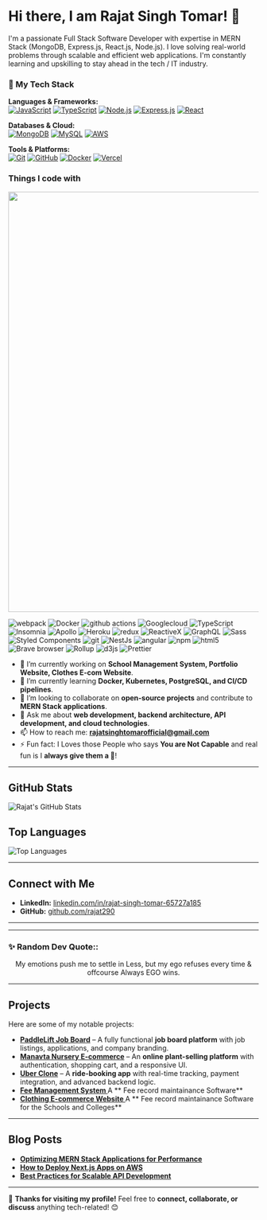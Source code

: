 
# **Hi there, I am Rajat Singh Tomar!** 👋 
I'm a passionate Full Stack Software Developer with expertise in MERN Stack (MongoDB, Express.js, React.js, Node.js). I love solving real-world problems through scalable and efficient web applications. I'm constantly learning and upskilling to stay ahead in the tech / IT industry.
### 🚀 My Tech Stack

**Languages & Frameworks:**  
[![JavaScript](https://img.shields.io/badge/JavaScript-F7DF1E?logo=javascript&logoColor=black&style=for-the-badge)](https://developer.mozilla.org/en-US/docs/Web/JavaScript)
[![TypeScript](https://img.shields.io/badge/TypeScript-007ACC?logo=typescript&logoColor=white&style=for-the-badge)](https://www.typescriptlang.org/)
[![Node.js](https://img.shields.io/badge/Node.js-339933?logo=node.js&logoColor=white&style=for-the-badge)](https://nodejs.org/)
[![Express.js](https://img.shields.io/badge/Express.js-000000?logo=express&logoColor=white&style=for-the-badge)](https://expressjs.com/)
[![React](https://img.shields.io/badge/React-61DAFB?logo=react&logoColor=black&style=for-the-badge)](https://react.dev/)

**Databases & Cloud:**  
[![MongoDB](https://img.shields.io/badge/MongoDB-47A248?logo=mongodb&logoColor=white&style=for-the-badge)](https://www.mongodb.com/)
[![MySQL](https://img.shields.io/badge/MySQL-4479A1?logo=mysql&logoColor=white&style=for-the-badge)](https://www.mysql.com/)
[![AWS](https://img.shields.io/badge/AWS-232F3E?logo=amazon-aws&logoColor=white&style=for-the-badge)](https://aws.amazon.com/)

**Tools & Platforms:**  
[![Git](https://img.shields.io/badge/Git-F05032?logo=git&logoColor=white&style=for-the-badge)](https://git-scm.com/)
[![GitHub](https://img.shields.io/badge/GitHub-181717?logo=github&logoColor=white&style=for-the-badge)](https://github.com/)
[![Docker](https://img.shields.io/badge/Docker-2496ED?logo=docker&logoColor=white&style=for-the-badge)](https://www.docker.com/)
[![Vercel](https://img.shields.io/badge/Vercel-000000?logo=vercel&logoColor=white&style=for-the-badge)](https://vercel.com/)



<h3>Things I code with</h3>
  <img width="845" src="https://skillicons.dev/icons?i=nextjs,vite,git,github,tailwind,bootstrap,bash,figma,postman,">
 

<p>
  <img alt="webpack" src="https://img.shields.io/badge/-Webpack-8DD6F9?style=flat-square&logo=webpack&logoColor=white" /> 
  <img alt="Docker" src="https://img.shields.io/badge/-Docker-46a2f1?style=flat-square&logo=docker&logoColor=white" />
  <img alt="github actions" src="https://img.shields.io/badge/-Github_Actions-2088FF?style=flat-square&logo=github-actions&logoColor=white" />
  <img alt="Googlecloud" src="https://img.shields.io/badge/-Google_Cloud_Platform-1a73e8?style=flat-square&logo=google-cloud&logoColor=white" />
  <img alt="TypeScript" src="https://img.shields.io/badge/-TypeScript-007ACC?style=flat-square&logo=typescript&logoColor=white" />
  <img alt="Insomnia" src="https://img.shields.io/badge/-Insomnia-5849BE?style=flat-square&logo=insomnia&logoColor=white" />
  <img alt="Apollo" src="https://img.shields.io/badge/-Apollo%20GraphQL-311C87?style=flat-square&logo=apollo-graphql&logoColor=white" />
  <img alt="Heroku" src="https://img.shields.io/badge/-Heroku-430098?style=flat-square&logo=heroku&logoColor=white" />
  <img alt="redux" src="https://img.shields.io/badge/-Redux-764ABC?style=flat-square&logo=redux&logoColor=white" />
  <img alt="ReactiveX" src="https://img.shields.io/badge/-RxJs-B7178C?style=flat-square&logo=reactivex&logoColor=white" />
  <img alt="GraphQL" src="https://img.shields.io/badge/-GraphQL-E10098?style=flat-square&logo=graphql&logoColor=white" />
  <img alt="Sass" src="https://img.shields.io/badge/-Sass-CC6699?style=flat-square&logo=sass&logoColor=white" />
  <img alt="Styled Components" src="https://img.shields.io/badge/-Styled_Components-db7092?style=flat-square&logo=styled-components&logoColor=white" />
  <img alt="git" src="https://img.shields.io/badge/-Git-F05032?style=flat-square&logo=git&logoColor=white" />
  <img alt="NestJs" src="https://img.shields.io/badge/-NestJs-ea2845?style=flat-square&logo=nestjs&logoColor=white" />
  <img alt="angular" src="https://img.shields.io/badge/-Angular-DD0031?style=flat-square&logo=angular&logoColor=white" />
  <img alt="npm" src="https://img.shields.io/badge/-NPM-CB3837?style=flat-square&logo=npm&logoColor=white" />
  <img alt="html5" src="https://img.shields.io/badge/-HTML5-E34F26?style=flat-square&logo=html5&logoColor=white" />
  <img alt="Brave browser" src="https://img.shields.io/badge/-Brave_Browser-FB542B?style=flat-square&logo=brave&logoColor=white" />
  <img alt="Rollup" src="https://img.shields.io/badge/-Rollup-EC4A3F?style=flat-square&logo=rollup.js&logoColor=white" />
  <img alt="d3js" src="https://img.shields.io/badge/-D3.js-F9A03C?style=flat-square&logo=d3.js&logoColor=white" />
  <img alt="Prettier" src="https://img.shields.io/badge/-Prettier-F7B93E?style=flat-square&logo=prettier&logoColor=white" />

</p>

- 🔭 I’m currently working on **School Management System, Portfolio Website, Clothes E-com Website**.  
- 🌱 I’m currently learning **Docker, Kubernetes, PostgreSQL, and CI/CD pipelines**.  
- 👯 I’m looking to collaborate on **open-source projects** and contribute to **MERN Stack applications**.  
- 💬 Ask me about **web development, backend architecture, API development, and cloud technologies**.  
- 📫 How to reach me: **[rajatsinghtomarofficial@gmail.com](mailto:rajatsinghtomarofficial@gmail.com)**  
- ⚡ Fun fact: I Loves those People who says **You are Not Capable** and real fun is I **always give them a 🖕**!  

---

## **GitHub Stats**  
![Rajat's GitHub Stats](https://github-readme-stats.vercel.app/api?username=rajat290&show_icons=true&theme=radical)  

## **Top Languages**  
![Top Languages](https://github-readme-stats.vercel.app/api/top-langs/?username=rajat290&layout=compact&theme=radical)  

---

## **Connect with Me**  
- **LinkedIn:** [linkedin.com/in/rajat-singh-tomar-65727a185](https://www.linkedin.com/in/rajat-singh-tomar-65727a185/)  
- **GitHub:** [github.com/rajat290](https://github.com/rajat290)  
---
<hr>
<h3 align="left">✨ Random Dev Quote::</h3>
<p align="center">
 My emotions push me to settle in Less,
 but my ego refuses every time & offcourse Always EGO wins.
</p>
<hr>

## **Projects**  
Here are some of my notable projects:  

- **[PaddleLift Job Board](https://github.com/rajat290/paddlelift-job-board)** – A fully functional **job board platform** with job listings, applications, and company branding. 
- **[Manavta Nursery E-commerce](https://github.com/rajat290/manavta-nursery)** – An **online plant-selling platform** with authentication, shopping cart, and a responsive UI.  
- **[Uber Clone](https://github.com/rajat290/uber-clone)** – A **ride-booking app** with real-time tracking, payment integration, and advanced backend logic.
- **[Fee Management System ](https://github.com/rajat290/uber-clone)** A ** Fee record maintainance Software** 
- **[Clothing E-commerce Website ](https://github.com/rajat290/uber-clone)** A ** Fee record maintainance Software for the Schools and Colleges** 

---

## **Blog Posts**  
- **[Optimizing MERN Stack Applications for Performance](https://medium.com/@rajat290/optimizing-mern-stack-applications-for-performance)**  
- **[How to Deploy Next.js Apps on AWS](https://medium.com/@rajat290/how-to-deploy-nextjs-apps-on-aws)**  
- **[Best Practices for Scalable API Development](https://medium.com/@rajat290/best-practices-for-scalable-api-development)**  

---

🚀 **Thanks for visiting my profile!** Feel free to **connect, collaborate, or discuss** anything tech-related! 😊  


